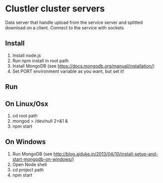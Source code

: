 Clustler cluster servers
========================

Data server that handle upload from the service server and splitted download on a client.
Connect to the service with sockets

Install
----

1. Install node.js
2. Run npm install in root path
3. Install MongoDB (see https://docs.mongodb.org/manual/installation/)
4. Set PORT environment variable as you want, but set it!

Run
----

On Linux/Osx
---

1. cd root path
2. mongod > /dev/null 2>&1 &
3. npm start

On Windows
---

1. Run MongoDB (see http://blog.ajduke.in/2013/04/10/install-setup-and-start-mongodb-on-windows/)
2. Open Node shell
3. cd project path
4. npm start
